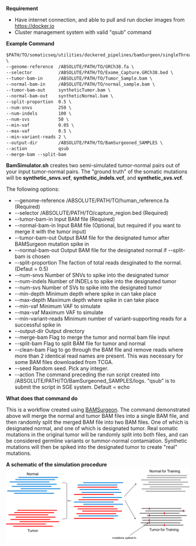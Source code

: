 **Requirement**
* Have internet connection, and able to pull and run docker images from https://docker.io
* Cluster management system with valid "qsub" command

**Example Command**
```
$PATH/TO/somaticseq/utilities/dockered_pipelines/bamSurgeon/singleThread/BamSimulator.sh \
--genome-reference  /ABSOLUTE/PATH/TO/GRCh38.fa \
--selector          /ABSOLUTE/PATH/TO/Exome_Capture.GRCh38.bed \
--tumor-bam-in      /ABSOLUTE/PATH/TO/Tumor_Sample.bam \
--normal-bam-in     /ABSOLUTE/PATH/TO/normal_sample.bam \
--tumor-bam-out     syntheticTumor.bam \
--normal-bam-out    syntheticNormal.bam \
--split-proportion  0.5 \
--num-snvs          250 \
--num-indels        100 \
--num-svs           50 \
--min-vaf           0.05 \
--max-vaf           0.5 \
--min-variant-reads 2 \
--output-dir        /ABSOLUTE/PATH/TO/BamSurgeoned_SAMPLES \
--action            qsub
--merge-bam --split-bam
```

**BamSimulator.sh** creates two semi-simulated tumor-normal pairs out of your input tumor-normal pairs. The "ground truth" of the somatic mutations will be **synthetic_snvs.vcf**, **synthetic_indels.vcf**, and **synthetic_svs.vcf**.

The following options:
* --genome-reference /ABSOLUTE/PATH/TO/human_reference.fa (Required)
* --selector /ABSOLUTE/PATH/TO/capture_region.bed (Required)
* --tumor-bam-in Input BAM file (Required)
* --normal-bam-in Input BAM file (Optional, but required if you want to merge it with the tumor input)
* --tumor-bam-out Output BAM file for the designated tumor after BAMSurgeon mutation spike in
* --normal-bam-out Output BAM file for the designated normal if --split-bam is chosen
* --split-proportion The faction of total reads desginated to the normal. (Defaut = 0.5)
* --num-snvs Number of SNVs to spike into the designated tumor
* --num-indels Number of INDELs to spike into the designated tumor
* --num-svs Number of SVs to spike into the designated tumor
* --min-depth Minimum depth where spike in can take place
* --max-depth Maximum depth where spike in can take place
* --min-vaf Minimum VAF to simulate
* --max-vaf Maximum VAF to simulate
* --min-variant-reads Minimum number of variant-supporting reads for a successful spike in
* --output-dir Output directory
* --merge-bam Flag to merge the tumor and normal bam file input
* --split-bam Flag to split BAM file for tumor and normal
* --clean-bam Flag to go through the BAM file and remove reads where more than 2 identical read names are present. This was necessary for some BAM files downloaded from TCGA.
* --seed Random seed. Pick any integer. 
* --action The command preceding the run script created into /ABSOLUTE/PATH/TO/BamSurgeoned_SAMPLES/logs. "qsub" is to submit the script in SGE system. Default = echo

**What does that command do**

This is a workflow created using [BAMSurgeon](https://github.com/adamewing/bamsurgeon). The command demonstrated above will merge the normal and tumor BAM files into a single BAM file, and then randomly split the merged BAM file into two BAM files. One of which is designated normal, and one of which is designated tumor. Real somatic mutations in the original tumor will be randomly split into both files, and can be considered germline variants or tummor-normal contamiation. Synthetic mutations will then be spiked into the designated tumor to create "real" mutations.

<b>A schematic of the simulation procedure</b>
  ![Onkoinsight Simulation](onkoinsight_sim.png)
